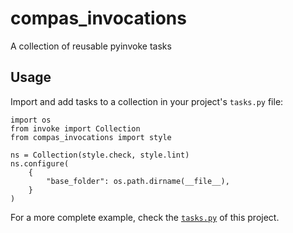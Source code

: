 # compas_invocations

A collection of reusable pyinvoke tasks

## Usage

Import and add tasks to a collection in your project's `tasks.py` file:

    import os
    from invoke import Collection
    from compas_invocations import style

    ns = Collection(style.check, style.lint)
    ns.configure(
        {
            "base_folder": os.path.dirname(__file__),
        }
    )

For a more complete example, check the [`tasks.py`](tasks.py) of this project.
